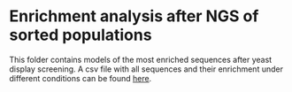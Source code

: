 # Enrichment analysis after NGS of sorted populations
This folder contains models of the most enriched sequences after yeast display screening. A csv file with all sequences and their enrichment under different conditions can be found [here](./DNSIV_NGS.csv). 
